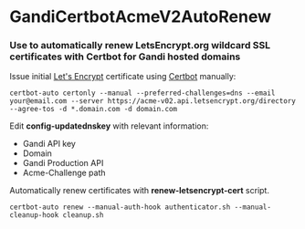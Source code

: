 # GandiCertbotAcmeV2AutoRenew

### Use to automatically renew LetsEncrypt.org wildcard SSL certificates with Certbot for Gandi hosted domains


Issue initial [Let's Encrypt](https://letsencrypt.org/) certificate using [Certbot](https://certbot.eff.org/) manually:
```
certbot-auto certonly --manual --preferred-challenges=dns --email your@email.com --server https://acme-v02.api.letsencrypt.org/directory --agree-tos -d *.domain.com -d domain.com
```

Edit **config-updatednskey** with relevant information:
- Gandi API key
- Domain
- Gandi Production API
- Acme-Challenge path

Automatically renew certificates with **renew-letsencrypt-cert** script.
```
certbot-auto renew --manual-auth-hook authenticator.sh --manual-cleanup-hook cleanup.sh
```
